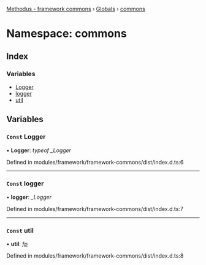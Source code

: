 [Methodus - framework commons](../README.md) › [Globals](../globals.md) › [commons](modules/framework/common/commons.md)

# Namespace: commons

## Index

### Variables

* [Logger](#const-logger)
* [logger](#const-logger)
* [util](#const-util)

## Variables

### `Const` Logger

• **Logger**: *typeof _Logger*

Defined in modules/framework/framework-commons/dist/index.d.ts:6

___

### `Const` logger

• **logger**: *_Logger*

Defined in modules/framework/framework-commons/dist/index.d.ts:7

___

### `Const` util

• **util**: *[fp](../classes/fp.md)*

Defined in modules/framework/framework-commons/dist/index.d.ts:8
